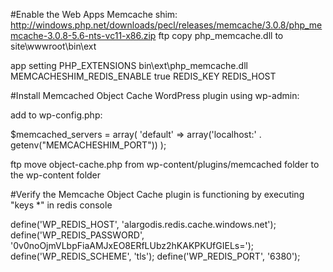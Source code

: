 #Enable the Web Apps Memcache shim:
http://windows.php.net/downloads/pecl/releases/memcache/3.0.8/php_memcache-3.0.8-5.6-nts-vc11-x86.zip
ftp copy php_memcache.dll to site\wwwroot\bin\ext

app setting
PHP_EXTENSIONS bin\ext\php_memcache.dll
MEMCACHESHIM_REDIS_ENABLE true
REDIS_KEY <primary key from redis cache>
REDIS_HOST <hostname from redis cache>

#Install Memcached Object Cache WordPress plugin using wp-admin:

add to wp-config.php:

$memcached_servers = array(
    'default' => array('localhost:' . getenv("MEMCACHESHIM_PORT"))
);

ftp move object-cache.php from wp-content/plugins/memcached folder to the wp-content folder 

#Verify the Memcache Object Cache plugin is functioning by executing "keys *" in redis console

define('WP_REDIS_HOST',   'alargodis.redis.cache.windows.net');
define('WP_REDIS_PASSWORD',       '0v0noOjmVLbpFiaAMJxEO8ERfLUbz2hKAKPKUfGIELs=');
define('WP_REDIS_SCHEME',       'tls');
define('WP_REDIS_PORT',       '6380');
